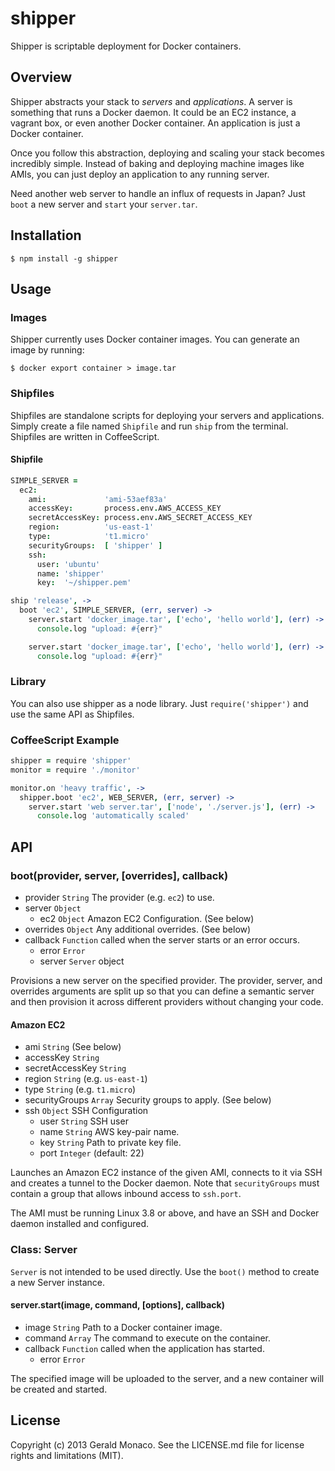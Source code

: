 # shipper

Shipper is scriptable deployment for Docker containers.

## Overview

Shipper abstracts your stack to *servers* and *applications*. A server is
something that runs a Docker daemon. It could be an EC2 instance, a vagrant
box, or even another Docker container. An application is just a Docker
container.

Once you follow this abstraction, deploying and scaling your stack becomes
incredibly simple. Instead of baking and deploying machine images like AMIs,
you can just deploy an application to any running server.

Need another web server to handle an influx of requests in Japan? Just
```boot``` a new server and ```start``` your ```server.tar```.

## Installation

    $ npm install -g shipper

## Usage

### Images

Shipper currently uses Docker container images. You can generate an image by
running:

    $ docker export container > image.tar

### Shipfiles

Shipfiles are standalone scripts for deploying your servers and applications.
Simply create a file named ```Shipfile``` and run ```ship``` from the terminal.
Shipfiles are written in CoffeeScript.

#### Shipfile

````coffee
SIMPLE_SERVER =
  ec2:
    ami:             'ami-53aef83a'
    accessKey:       process.env.AWS_ACCESS_KEY
    secretAccessKey: process.env.AWS_SECRET_ACCESS_KEY
    region:          'us-east-1'
    type:            't1.micro'
    securityGroups:  [ 'shipper' ]
    ssh:
      user: 'ubuntu'
      name: 'shipper'
      key:  '~/shipper.pem'

ship 'release', ->
  boot 'ec2', SIMPLE_SERVER, (err, server) ->
    server.start 'docker_image.tar', ['echo', 'hello world'], (err) ->
      console.log "upload: #{err}"

    server.start 'docker_image.tar', ['echo', 'hello world'], (err) ->
      console.log "upload: #{err}"
````

### Library

You can also use shipper as a node library. Just ```require('shipper')```
and use the same API as Shipfiles.

### CoffeeScript Example

````coffee
shipper = require 'shipper'
monitor = require './monitor'

monitor.on 'heavy traffic', ->
  shipper.boot 'ec2', WEB_SERVER, (err, server) ->
    server.start 'web server.tar', ['node', './server.js'], (err) ->
      console.log 'automatically scaled'
````

## API

### boot(provider, server, [overrides], callback)

* provider ```String``` The provider (e.g. ```ec2```) to use.
* server ```Object```
  * ec2 ```Object``` Amazon EC2 Configuration. (See below)
* overrides ```Object``` Any additional overrides. (See below)
* callback ```Function``` called when the server starts or an error occurs.
  * error ```Error```
  * server ```Server``` object

Provisions a new server on the specified provider. The provider, server, and
overrides arguments are split up so that you can define a semantic server and
then provision it across different providers without changing your code.

#### Amazon EC2

* ami ```String``` (See below)
* accessKey ```String```
* secretAccessKey ```String```
* region ```String``` (e.g. ```us-east-1```)
* type ```String``` (e.g. ```t1.micro```)
* securityGroups ```Array``` Security groups to apply. (See below)
* ssh ```Object``` SSH Configuration
    * user ```String``` SSH user
    * name ```String``` AWS key-pair name.
    * key ```String``` Path to private key file.
    * port ```Integer``` (default: 22)

Launches an Amazon EC2 instance of the given AMI, connects to it via SSH
and creates a tunnel to the Docker daemon. Note that ```securityGroups```
must contain a group that allows inbound access to ```ssh.port```.

The AMI must be running Linux 3.8 or above, and have an SSH and Docker daemon
installed and configured.

### Class: Server

```Server``` is not intended to be used directly. Use the ```boot()``` method
to create a new Server instance.

#### server.start(image, command, [options], callback)

* image ```String``` Path to a Docker container image.
* command ```Array``` The command to execute on the container.
* callback ```Function``` called when the application has started.
  * error ```Error```

The specified image will be uploaded to the server, and a new container will
be created and started.

## License

Copyright (c) 2013 Gerald Monaco. See the LICENSE.md file for license rights
and limitations (MIT).